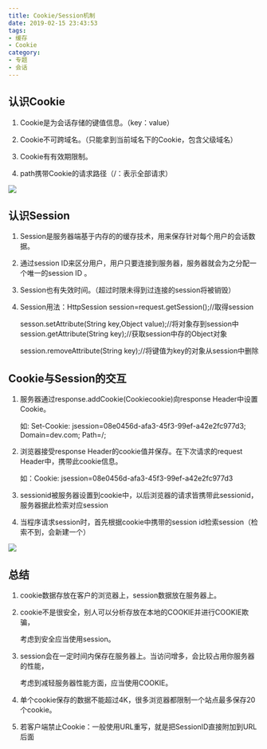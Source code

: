 ```yaml
---
title: Cookie/Session机制
date: 2019-02-15 23:43:53
tags:
- 缓存
- Cookie
category:
- 专题
- 会话
---
```


## 认识Cookie

1. Cookie是为会话存储的键值信息。（key：value）

2. Cookie不可跨域名。（只能拿到当前域名下的Cookie，包含父级域名）

3. Cookie有有效期限制。

4. path携带Cookie的请求路径（/：表示全部请求）

![](http://ww4.sinaimg.cn/large/006tNc79ly1g4jfeyok2mj30f40843z7.jpg)

## 认识Session

1. Session是服务器端基于内存的的缓存技术，用来保存针对每个用户的会话数据。

2. 通过session ID来区分用户，用户只要连接到服务器，服务器就会为之分配一个唯一的session ID 。

3. Session也有失效时间。（超过时限未得到过连接的session将被销毁）

4. Session用法：HttpSession session=request.getSession();//取得session

	sesson.setAttribute(String key,Object value);//将对象存到session中 
	   
 	session.getAttribute(String key);//获取session中存的Object对象   

	session.removeAttribute(String key);//将键值为key的对象从session中删除

## Cookie与Session的交互

1. 服务器通过response.addCookie(Cookiecookie)向response Header中设置Cookie。

	如: Set-Cookie: jsession=08e0456d-afa3-45f3-99ef-a42e2fc977d3; Domain=dev.com; Path=/; 
	
2. 浏览器接受response Header的cookie值并保存。在下次请求的request Header中，携带此cookie信息。

	如：Cookie: jsession=08e0456d-afa3-45f3-99ef-a42e2fc977d3
	
3. sessionid被服务器设置到cookie中，以后浏览器的请求皆携带此sessionid，服务器据此检索对应session

4. 当程序请求session时，首先根据cookie中携带的session id检索session（检索不到，会新建一个）

![](http://ww1.sinaimg.cn/large/006tNc79ly1g4jfeyjj9cj30hb06wt9m.jpg)

## 总结

1. cookie数据存放在客户的浏览器上，session数据放在服务器上。

2. cookie不是很安全，别人可以分析存放在本地的COOKIE并进行COOKIE欺骗，

	考虑到安全应当使用session。
	
3. session会在一定时间内保存在服务器上。当访问增多，会比较占用你服务器的性能，

	考虑到减轻服务器性能方面，应当使用COOKIE。
	
4. 单个cookie保存的数据不能超过4K，很多浏览器都限制一个站点最多保存20个cookie。

5. 若客户端禁止Cookie：一般使用URL重写，就是把SessionID直接附加到URL后面



